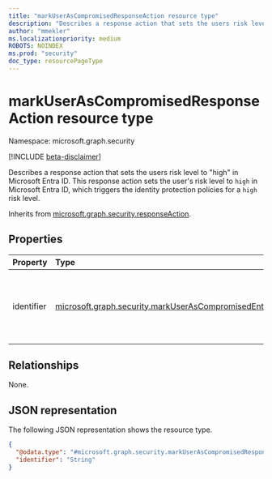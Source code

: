 ```yaml
---
title: "markUserAsCompromisedResponseAction resource type"
description: "Describes a response action that sets the users risk level to 'high' in Azure Active Directory."
author: "mmekler"
ms.localizationpriority: medium
ROBOTS: NOINDEX
ms.prod: "security"
doc_type: resourcePageType
---
```


# markUserAsCompromisedResponseAction resource type

Namespace: microsoft.graph.security

[!INCLUDE [beta-disclaimer](../../includes/beta-disclaimer.md)]

Describes a response action that sets the users risk level to "high" in Microsoft Entra ID.
This response action sets the user's risk level to `high` in Microsoft Entra ID, which triggers the identity protection policies for a `high` risk level.

Inherits from [microsoft.graph.security.responseAction](../resources/security-responseaction.md).

## Properties
| Property   | Type                                                                                                                                          | Description                                                                                                                                                                                 |
|:-----------|:----------------------------------------------------------------------------------------------------------------------------------------------|:--------------------------------------------------------------------------------------------------------------------------------------------------------------------------------------------|
| identifier | [microsoft.graph.security.markUserAsCompromisedEntityIdentifier](../resources/enums-security.md#markuserascompromisedentityidentifier-values) | Unique identifier for the response action. The possible values are: `accountObjectId`, `initiatingProcessAccountObjectId`, `servicePrincipalId`, `recipientObjectId`, `unknownFutureValue`. |

## Relationships
None.

## JSON representation
The following JSON representation shows the resource type.
<!-- {
  "blockType": "resource",
  "@odata.type": "microsoft.graph.security.markUserAsCompromisedResponseAction"
}
-->
``` json
{
  "@odata.type": "#microsoft.graph.security.markUserAsCompromisedResponseAction",
  "identifier": "String"
}
```

